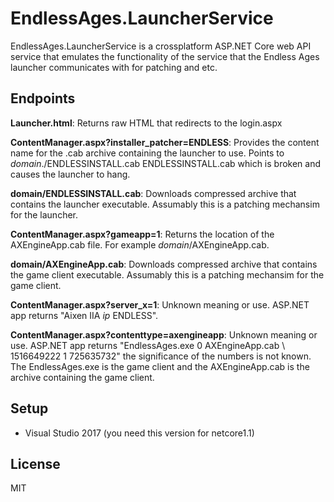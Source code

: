 # EndlessAges.LauncherService

EndlessAges.LauncherService is a crossplatform ASP.NET Core web API service that emulates the functionality of the service that the Endless Ages launcher communicates with for patching and etc.

## Endpoints

**Launcher.html**: Returns raw HTML that redirects to the login.aspx

**ContentManager.aspx?installer_patcher=ENDLESS**: Provides the content name for the .cab archive containing the launcher to use. Points to *domain*./ENDLESSINSTALL.cab ENDLESSINSTALL.cab which is broken and causes the launcher to hang.

**domain/ENDLESSINSTALL.cab**: Downloads compressed archive that contains the launcher executable. Assumably this is a patching mechansim for the launcher.

**ContentManager.aspx?gameapp=1**: Returns the location of the AXEngineApp.cab file. For example *domain*/AXEngineApp.cab.

**domain/AXEngineApp.cab**: Downloads compressed archive that contains the game client executable. Assumably this is a patching mechansim for the game client.

**ContentManager.aspx?server_x=1**: Unknown meaning or use. ASP.NET app returns "Aixen IIA *ip* ENDLESS".

**ContentManager.aspx?contenttype=axengineapp**: Unknown meaning or use. ASP.NET app returns "EndlessAges.exe 0 AXEngineApp.cab \ 1516649222 1 725635732" the significance of the numbers is not known. The EndlessAges.exe is the game client and the AXEngineApp.cab is the archive containing the game client.

## Setup

* Visual Studio 2017 (you need this version for netcore1.1)

## License

MIT

